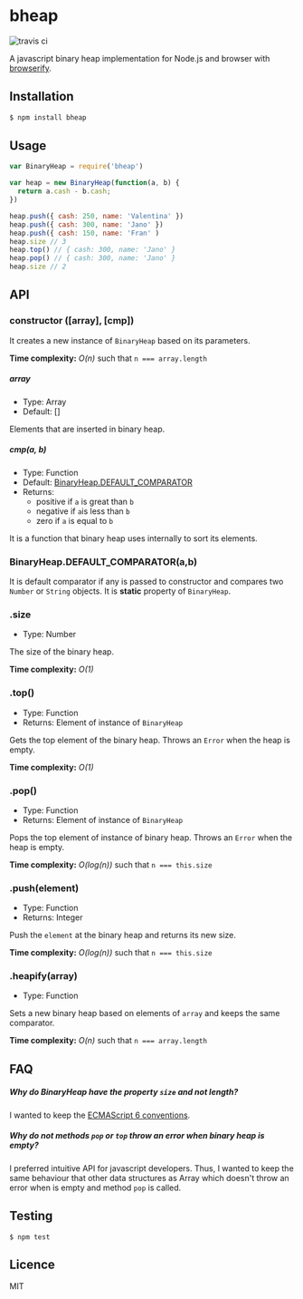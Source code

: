 # bheap

![travis ci](https://travis-ci.org/xgbuils/bheap.svg?branch=master)

A javascript binary heap implementation for Node.js and browser with [browserify](http://browserify.org/).

## Installation

``` bash
$ npm install bheap
```

## Usage

``` javascript
var BinaryHeap = require('bheap')

var heap = new BinaryHeap(function(a, b) {
  return a.cash - b.cash;
})

heap.push({ cash: 250, name: 'Valentina' })
heap.push({ cash: 300, name: 'Jano' })
heap.push({ cash: 150, name: 'Fran' )
heap.size // 3
heap.top() // { cash: 300, name: 'Jano' }
heap.pop() // { cash: 300, name: 'Jano' }
heap.size // 2
```

## API

### constructor ([array], [cmp])

It creates a new instance of `BinaryHeap` based on its parameters.

**Time complexity:** *O(n)* such that `n === array.length`

##### array
- Type: Array
- Default: []

Elements that are inserted in binary heap.

##### cmp(a, b)
- Type: Function
- Default: [BinaryHeap.DEFAULT_COMPARATOR](#BinaryHeap-DEFAULT_COMPARATOR-a-b)
- Returns: 
    - positive if `a` is great than `b`
    - negative if `a`is less than `b`
    - zero if `a` is equal to `b`

It is a function that binary heap uses internally to sort its elements.

### BinaryHeap.DEFAULT_COMPARATOR(a,b)

It is default comparator if any is passed to constructor and compares two `Number` or `String` objects. It is **static** property of `BinaryHeap`.

### .size
- Type: Number

The size of the binary heap.

**Time complexity:** *O(1)*

### .top()
- Type: Function
- Returns: Element of instance of `BinaryHeap`

Gets the top element of the binary heap.
Throws an `Error` when the heap is empty.

**Time complexity:** *O(1)*

### .pop()
- Type: Function
- Returns: Element of instance of `BinaryHeap`

Pops the top element of instance of binary heap.
Throws an `Error` when the heap is empty.

**Time complexity:** *O(log(n))* such that `n === this.size`

### .push(element)
- Type: Function
- Returns: Integer

Push the `element` at the binary heap and returns its new size.

**Time complexity:** *O(log(n))* such that `n === this.size`

### .heapify(array)
- Type: Function

Sets a new binary heap based on elements of `array` and keeps the same comparator.

**Time complexity:** *O(n)* such that `n === array.length`

## FAQ

##### Why do BinaryHeap have the property `size` and not length?

I wanted to keep the [ECMAScript 6 conventions](http://exploringjs.com/es6/ch_maps-sets.html#leanpub-auto-why-do-maps-and-sets-have-the-property-size-and-not-length).

##### Why do not methods `pop` or `top` throw an error when binary heap is empty?

I preferred intuitive API for javascript developers. Thus, I wanted to keep the same behaviour that other data structures as Array which doesn't throw an error when is empty and method `pop` is called.

## Testing

```
$ npm test
```

## Licence

MIT